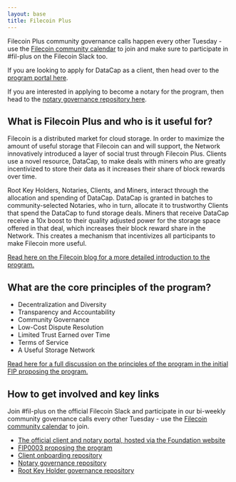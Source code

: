 ```yaml
---
layout: base
title: Filecoin Plus
---
```


Filecoin Plus community governance calls happen every other Tuesday - use the [Filecoin community calendar](https://calendar.google.com/calendar/u/1/r?cid=Y19rMWdrZm9vbTE3ZzBqOGM2YmFtNnVmNDNqMEBncm91cC5jYWxlbmRhci5nb29nbGUuY29t) to join and make sure to participate in #fil-plus on the Filecoin Slack too.

If you are looking to apply for DataCap as a client, then head over to the [program portal here](http://plus.fil.org).

If you are interested in applying to become a notary for the program, then head to the [notary governance repository here](https://github.com/filecoin-project/notary-governance/).

## What is Filecoin Plus and who is it useful for? 

Filecoin is a distributed market for cloud storage. In order to maximize the amount of useful storage that Filecoin can and will support, the Network innovatively introduced a layer of social trust through Filecoin Plus. Clients use a novel resource, DataCap, to make deals with miners who are greatly incentivized to store their data as it increases their share of block rewards over time.

Root Key Holders, Notaries, Clients, and Miners, interact through the allocation and spending of DataCap. DataCap is granted in batches to community-selected Notaries, who in turn, allocate it to trustworthy Clients that spend the DataCap to fund storage deals. Miners that receive DataCap receive a 10x boost to their quality adjusted power for the storage space offered in that deal, which increases their block reward share in the Network. This creates a mechanism that incentivizes all participants to make Filecoin more useful.

[Read here on the Filecoin blog for a more detailed introduction to the program.](https://filecoin.io/blog/posts/filecoin-plus-aligning-participants-with-useful-storage/)

## What are the core principles of the program?

* Decentralization and Diversity
* Transparency and Accountability
* Community Governance
* Low-Cost Dispute Resolution
* Limited Trust Earned over Time
* Terms of Service
* A Useful Storage Network

[Read here for a full discussion on the principles of the program in the initial FIP proposing the program.](https://github.com/filecoin-project/FIPs/blob/master/FIPS/fip-0003.md)

## How to get involved and key links

Join #fil-plus on the official Filecoin Slack and participate in our bi-weekly community governance calls every other Tuesday - use the [Filecoin community calendar](https://calendar.google.com/calendar/u/1/r?cid=Y19rMWdrZm9vbTE3ZzBqOGM2YmFtNnVmNDNqMEBncm91cC5jYWxlbmRhci5nb29nbGUuY29t) to join.

* [The official client and notary portal, hosted via the Foundation website](https://blog.cosmos.network/progress-report-interchain-nft-metadata-standards-94770dfe3bb1)
* [FIP0003 proposing the program](https://github.com/filecoin-project/FIPs/blob/master/FIPS/fip-0003.md)
* [Client onboarding repository](https://github.com/filecoin-project/filecoin-plus-client-onboarding)
* [Notary governance repository](https://github.com/filecoin-project/notary-governance/)
* [Root Key Holder governance repository](https://github.com/filecoin-project/notary-governance/tree/main/root-key-holders)

